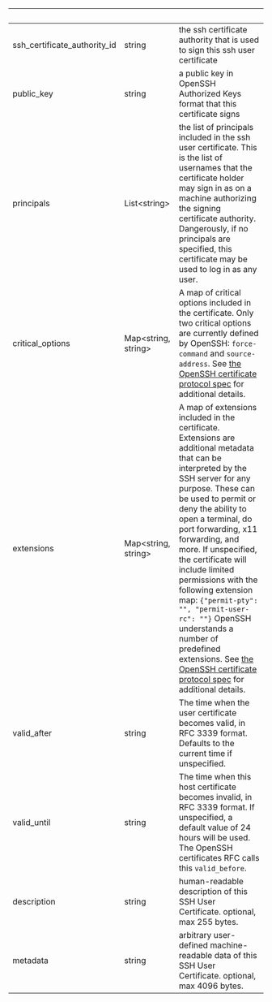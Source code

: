 <!-- Code generated for API Clients. DO NOT EDIT. -->

| &nbsp;                       | &nbsp;                    | &nbsp;                                                                                                                                                                                                                                                                                                                                                                                                                                                                                                                                                                                                               |
| ---------------------------- | ------------------------- | -------------------------------------------------------------------------------------------------------------------------------------------------------------------------------------------------------------------------------------------------------------------------------------------------------------------------------------------------------------------------------------------------------------------------------------------------------------------------------------------------------------------------------------------------------------------------------------------------------------------- |
| ssh_certificate_authority_id | string                    | the ssh certificate authority that is used to sign this ssh user certificate                                                                                                                                                                                                                                                                                                                                                                                                                                                                                                                                         |
| public_key                   | string                    | a public key in OpenSSH Authorized Keys format that this certificate signs                                                                                                                                                                                                                                                                                                                                                                                                                                                                                                                                           |
| principals                   | List&lt;string&gt;        | the list of principals included in the ssh user certificate. This is the list of usernames that the certificate holder may sign in as on a machine authorizing the signing certificate authority. Dangerously, if no principals are specified, this certificate may be used to log in as any user.                                                                                                                                                                                                                                                                                                                   |
| critical_options             | Map&lt;string, string&gt; | A map of critical options included in the certificate. Only two critical options are currently defined by OpenSSH: `force-command` and `source-address`. See [the OpenSSH certificate protocol spec](https://github.com/openssh/openssh-portable/blob/master/PROTOCOL.certkeys) for additional details.                                                                                                                                                                                                                                                                                                              |
| extensions                   | Map&lt;string, string&gt; | A map of extensions included in the certificate. Extensions are additional metadata that can be interpreted by the SSH server for any purpose. These can be used to permit or deny the ability to open a terminal, do port forwarding, x11 forwarding, and more. If unspecified, the certificate will include limited permissions with the following extension map: `{"permit-pty": "", "permit-user-rc": ""}` OpenSSH understands a number of predefined extensions. See [the OpenSSH certificate protocol spec](https://github.com/openssh/openssh-portable/blob/master/PROTOCOL.certkeys) for additional details. |
| valid_after                  | string                    | The time when the user certificate becomes valid, in RFC 3339 format. Defaults to the current time if unspecified.                                                                                                                                                                                                                                                                                                                                                                                                                                                                                                   |
| valid_until                  | string                    | The time when this host certificate becomes invalid, in RFC 3339 format. If unspecified, a default value of 24 hours will be used. The OpenSSH certificates RFC calls this `valid_before`.                                                                                                                                                                                                                                                                                                                                                                                                                           |
| description                  | string                    | human-readable description of this SSH User Certificate. optional, max 255 bytes.                                                                                                                                                                                                                                                                                                                                                                                                                                                                                                                                    |
| metadata                     | string                    | arbitrary user-defined machine-readable data of this SSH User Certificate. optional, max 4096 bytes.                                                                                                                                                                                                                                                                                                                                                                                                                                                                                                                 |
